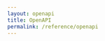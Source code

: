 ```yaml
---
layout: openapi
title: OpenAPI
permalink: /reference/openapi
---
```


<redoc spec-url='/openapi/openapi.yaml'></redoc>

<script src="https://cdn.jsdelivr.net/npm/redoc@next/bundles/redoc.standalone.js"> </script>
